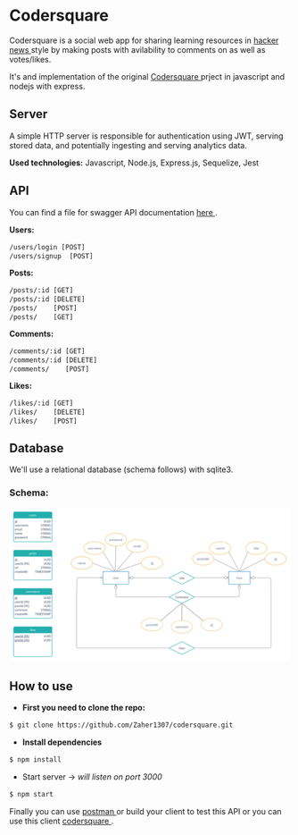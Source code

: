 # Codersquare
Codersquare is a social web app for sharing learning resources in [ hacker news ](https://news.ycombinator.com/) style by making posts with avilability to comments on as well as votes/likes.

It's and implementation of the original [ Codersquare ](https://github.com/yebrahim/codersquare) prject in javascript and nodejs with express.

## Server
A simple HTTP server is responsible for authentication using JWT, serving stored data, and potentially ingesting and serving analytics data.

**Used technologies:** Javascript, Node.js, Express.js, Sequelize, Jest

## API
You can find a file for swagger API documentation [ here ](./docs/swagger/AHMEDZAHER1307-codersquare-1.0.0-resolved.yaml).

**Users:**
```
/users/login [POST]
/users/signup  [POST]
```
**Posts:**
```
/posts/:id [GET]
/posts/:id [DELETE]
/posts/    [POST]
/posts/    [GET] 
```
**Comments:**
```
/comments/:id [GET]
/comments/:id [DELETE]
/comments/    [POST]
```
**Likes:**
```
/likes/:id [GET]
/likes/    [DELETE]
/likes/    [POST]
```

## Database
We'll use a relational database (schema follows) with sqlite3.
### Schema:
![ Database-schema ](./docs/database/codersquare-schema.jpg "Database-schema")

## How to use
- **First you need to clone the repo:**
```sh
$ git clone https://github.com/Zaher1307/codersquare.git
```
- **Install dependencies**
```sh
$ npm install 
```
- Start server -> *will listen on port 3000*
```sh
$ npm start
```
Finally you can use [ postman ](https://www.postman.com/) or build your client to test this API or you can use this client [ codersquare ](https://github.com/hazemelfeky/codersquare).
